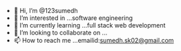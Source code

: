 - 👋 Hi, I’m @123sumedh
- 👀 I’m interested in ...software engineering
- 🌱 I’m currently learning ...full stack web development
- 💞️ I’m looking to collaborate on ...
- 📫 How to reach me ...emailid:sumedh.sk02@gmail.com 

<!---
123sumedh/123sumedh is a ✨ special ✨ repository because its `README.md` (this file) appears on your GitHub profile.
You can click the Preview link to take a look at your changes.
--->
